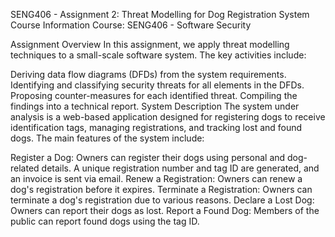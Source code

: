 SENG406 - Assignment 2: Threat Modelling for Dog Registration System
Course Information
Course: SENG406 - Software Security

Assignment Overview
In this assignment, we apply threat modelling techniques to a small-scale software system. The key activities include:

Deriving data flow diagrams (DFDs) from the system requirements.
Identifying and classifying security threats for all elements in the DFDs.
Proposing counter-measures for each identified threat.
Compiling the findings into a technical report.
System Description
The system under analysis is a web-based application designed for registering dogs to receive identification tags, managing registrations, and tracking lost and found dogs. The main features of the system include:

Register a Dog: Owners can register their dogs using personal and dog-related details. A unique registration number and tag ID are generated, and an invoice is sent via email.
Renew a Registration: Owners can renew a dog's registration before it expires.
Terminate a Registration: Owners can terminate a dog's registration due to various reasons.
Declare a Lost Dog: Owners can report their dogs as lost.
Report a Found Dog: Members of the public can report found dogs using the tag ID.
